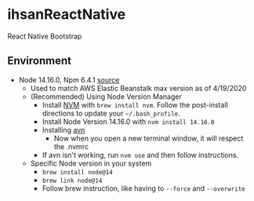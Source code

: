 # ihsanReactNative
React Native Bootstrap

## Environment

- Node 14.16.0, Npm 6.4.1 [source](https://medium.com/@katopz/how-to-install-specific-nodejs-version-c6e1cec8aa11)
  - Used to match AWS Elastic Beanstalk max version as of 4/19/2020
  - (Recommended) Using Node Version Manager
     - Install [NVM](https://github.com/nvm-sh/nvm) with `brew install nvm`. Follow the post-install directions to update your `~/.bash_profile`.
     - Install Node Version 14.16.0 with `nvm install 14.16.0`
     - Installing [avn](https://www.npmjs.com/package/avn)
       - Now when you open a new terminal window, it will respect the .nvmrc
     - If avn isn't working, run `nvm use` and then follow instructions.
  - Specific Node version in your system
     - `brew install node@14`
     - `brew link node@14`
     - Follow brew instruction, like having to `--force` and `--overwrite`